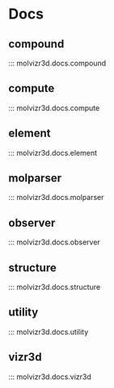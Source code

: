 # Docs

## compound

::: molvizr3d.docs.compound

## compute

::: molvizr3d.docs.compute

## element

::: molvizr3d.docs.element

## molparser

::: molvizr3d.docs.molparser

## observer

::: molvizr3d.docs.observer

## structure

::: molvizr3d.docs.structure

## utility

::: molvizr3d.docs.utility

## vizr3d

::: molvizr3d.docs.vizr3d